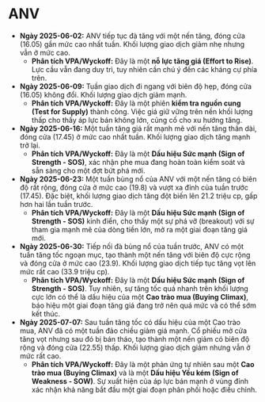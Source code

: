 # ANV

- **Ngày 2025-06-02:** ANV tiếp tục đà tăng với một nến tăng, đóng cửa (16.05) gần mức cao nhất tuần. Khối lượng giao dịch giảm nhẹ nhưng vẫn ở mức cao.
    - **Phân tích VPA/Wyckoff:** Đây là một **nỗ lực tăng giá (Effort to Rise)**. Lực cầu vẫn đang duy trì, tuy nhiên cần chú ý đến các kháng cự phía trên.
- **Ngày 2025-06-09:** Tuần giao dịch đi ngang với biên độ hẹp, đóng cửa (16.05) không đổi. Khối lượng giao dịch giảm mạnh.
    - **Phân tích VPA/Wyckoff:** Đây là một phiên **kiểm tra nguồn cung (Test for Supply)** thành công. Việc giá giữ vững trên nền khối lượng thấp cho thấy áp lực bán không lớn, củng cố cho xu hướng tăng.
- **Ngày 2025-06-16:** Một tuần tăng giá rất mạnh mẽ với nến tăng thân dài, đóng cửa (17.45) ở mức cao nhất tuần. Khối lượng giao dịch tăng mạnh trở lại.
    - **Phân tích VPA/Wyckoff:** Đây là một **Dấu hiệu Sức mạnh (Sign of Strength - SOS)**, xác nhận phe mua đang hoàn toàn kiểm soát và sẵn sàng cho một đợt bứt phá mới.
- **Ngày 2025-06-23:** Một tuần bùng nổ của ANV với một nến tăng có biên độ rất rộng, đóng cửa ở mức cao (19.8) và vượt xa đỉnh của tuần trước (17.45). Đặc biệt, khối lượng giao dịch tăng đột biến lên 21.2 triệu cp, gấp hơn hai lần tuần trước.
    - **Phân tích VPA/Wyckoff:** Đây là một **Dấu hiệu Sức mạnh (Sign of Strength - SOS)** kinh điển, cho thấy một sự phá vỡ (breakout) với sự tham gia mạnh mẽ của dòng tiền lớn, mở ra một giai đoạn tăng giá mới.
- **Ngày 2025-06-30:** Tiếp nối đà bùng nổ của tuần trước, ANV có một tuần tăng tốc ngoạn mục, tạo thành một nến tăng với biên độ cực rộng và đóng cửa ở mức cao (23.9). Khối lượng giao dịch tiếp tục tăng vọt lên mức rất cao (33.9 triệu cp).
    - **Phân tích VPA/Wyckoff:** Đây là một **Dấu hiệu Sức mạnh (Sign of Strength - SOS)**. Tuy nhiên, sự tăng tốc quá nhanh trên khối lượng cực lớn có thể là dấu hiệu của một **Cao trào mua (Buying Climax)**, báo hiệu một giai đoạn tăng giá đang trở nên quá mức và có thể sớm kết thúc.
- **Ngày 2025-07-07:** Sau tuần tăng tốc có dấu hiệu của một Cao trào mua, ANV đã có một tuần đảo chiều giảm giá mạnh. Cổ phiếu mở cửa tăng vọt nhưng sau đó bị bán tháo, tạo thành một nến giảm có biên độ rộng và đóng cửa (22.55) thấp. Khối lượng giao dịch giảm nhưng vẫn ở mức rất cao.
    - **Phân tích VPA/Wyckoff:** Đây là một phản ứng tự nhiên sau một **Cao trào mua (Buying Climax)** và là một **Dấu hiệu Yếu kém (Sign of Weakness - SOW)**. Sự xuất hiện của áp lực bán mạnh ở vùng đỉnh xác nhận khả năng bắt đầu một giai đoạn phân phối hoặc điều chỉnh.


